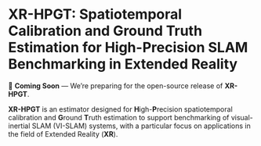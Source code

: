 # XR-HPGT: Spatiotemporal Calibration and Ground Truth Estimation for High-Precision SLAM Benchmarking in Extended Reality

🚧 **Coming Soon** — We’re preparing for the open-source release of **XR-HPGT**.

**XR-HPGT** is an estimator designed for **H**igh-**P**recision spatiotemporal calibration and **G**round **T**ruth estimation to support benchmarking of visual-inertial SLAM (VI-SLAM) systems, with a particular focus on applications in the field of Extended Reality (**XR**).
